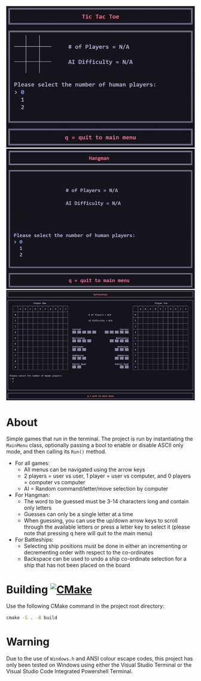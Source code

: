 <div>
  <img src="screenshots/tictactoe/TicTacToe.gif" width=800 alt="TicTacToe gif">
  <img src="screenshots/hangman/Hangman.gif" width=800 alt="Hangman gif">
  <img src="screenshots/battleships/Battleships.gif" alt="Battleships gif">
</div>

# About
Simple games that run in the terminal. The project is run by instantiating the `MainMenu` class, optionally passing a bool to enable or disable ASCII only mode, and then calling its `Run()` method.
* For all games:
  * All menus can be navigated using the arrow keys
  * 2 players = user vs user, 1 player = user vs computer, and 0 players = computer vs computer
  * AI = Random command/letter/move selection by computer
* For Hangman:
  * The word to be guessed must be 3-14 characters long and contain only letters
  * Guesses can only be a single letter at a time
  * When guessing, you can use the up/down arrow keys to scroll through the available letters or press a letter key to select it (please note that pressing q here will quit to the main menu)
* For Battleships:
  * Selecting ship positions must be done in either an incrementing or decrementing order with respect to the co-ordinates
  * Backspace can be used to undo a ship co-ordinate selection for a ship that has not been placed on the board

# Building [![CMake](https://github.com/J-Afzal/Terminal-Games/workflows/CMake/badge.svg)](https://github.com/J-Afzal/Terminal-Games/actions/workflows/cmake.yml)
Use the following CMake command in the project root directory:
```cmd
cmake -S . -B build
```

# Warning
Due to the use of `Windows.h` and ANSI colour escape codes, this project has only been tested on Windows using either the Visual Studio Terminal or the Visual Studio Code Integrated Powershell Terminal.
